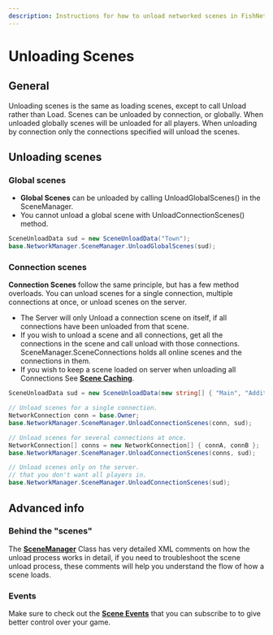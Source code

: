 ```yaml
---
description: Instructions for how to unload networked scenes in FishNet.
---
```


# Unloading Scenes

## General

Unloading scenes is the same as loading scenes, except to call Unload rather than Load. Scenes can be unloaded by connection, or globally. When unloaded globally scenes will be unloaded for all players. When unloading by connection only the connections specified will unload the scenes.

## Unloading scenes

### Global scenes

* **Global Scenes** can be unloaded by calling UnloadGlobalScenes() in the SceneManager.
* You cannot unload a global scene with UnloadConnectionScenes() method.

```csharp
SceneUnloadData sud = new SceneUnloadData("Town");
base.NetworkManager.SceneManager.UnloadGlobalScenes(sud);
```

### Connection scenes

**Connection Scenes** follow the same principle, but has a few method overloads. You can unload scenes for a single connection, multiple connections at once, or unload scenes on the server.

* The Server will only Unload a connection scene on itself, if all connections have been unloaded from that scene.
* If you wish to unload a scene and all connections, get all the connections in the scene and call unload with those connections. SceneManager.SceneConnections holds all online scenes and the connections in them.
* If you wish to keep a scene loaded on server when unloading all Connections See [**Scene Caching**](scene-caching.md).

```csharp
SceneUnloadData sud = new SceneUnloadData(new string[] { "Main", "Additive") });

// Unload scenes for a single connection.
NetworkConnection conn = base.Owner;
base.NetworkManager.SceneManager.UnloadConnectionScenes(conn, sud);

// Unload scenes for several connections at once.
NetworkConnection[] conns = new NetworkConnection[] { connA, connB };
base.NetworkManager.SceneManager.UnloadConnectionScenes(conns, sud);

// Unload scenes only on the server.
// that you don't want all players in.
base.NetworkManager.SceneManager.UnloadConnectionScenes(sud);
```

## Advanced info

### Behind the "scenes"

The [**SceneManager**](../../../fishnet-building-blocks/components/managers/scenemanager.md) Class has very detailed XML comments on how the unload process works in detail, if you need to troubleshoot the scene unload process, these comments will help you understand the flow of how a scene loads.

### Events

Make sure to check out the [**Scene Events**](scene-events.md) that you can subscribe to to give better control over your game.
